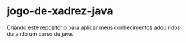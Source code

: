 # jogo-de-xadrez-java
Criando este repositório para aplicar meus conhecimentos adquiridos durando um curso de java.
